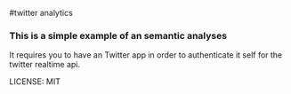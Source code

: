 #twitter analytics

### This is a simple example of an semantic analyses

It requires you to have an Twitter app in order to authenticate it self for the
twitter realtime api.

LICENSE: MIT
